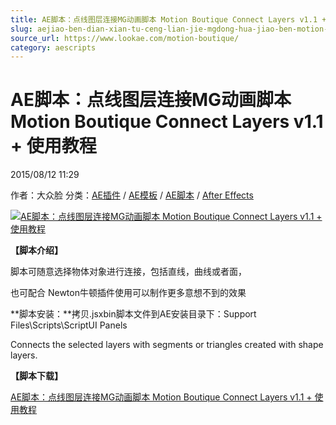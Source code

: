 ```yaml
---
title: AE脚本：点线图层连接MG动画脚本 Motion Boutique Connect Layers v1.1 + 使用教程
slug: aejiao-ben-dian-xian-tu-ceng-lian-jie-mgdong-hua-jiao-ben-motion-boutique-connect-layers-v1-1-shi-yong-jiao-cheng
source_url: https://www.lookae.com/motion-boutique/
category: aescripts
---
```

# AE脚本：点线图层连接MG动画脚本 Motion Boutique Connect Layers v1.1 + 使用教程

2015/08/12 11:29

作者：大众脸
分类：[AE插件](https://www.lookae.com/after-effects/aechajian/) / [AE模板](https://www.lookae.com/after-effects/other-after-effects/) / [AE脚本](https://www.lookae.com/after-effects/aescripts/) / [After Effects](https://www.lookae.com/after-effects/)

[![AE脚本：点线图层连接MG动画脚本 Motion Boutique Connect Layers v1.1 + 使用教程](https://www.lookae.com/wp-content/uploads/2015/08/Motion-Boutique.jpg "AE脚本：点线图层连接MG动画脚本 Motion Boutique Connect Layers v1.1 + 使用教程-LookAE.com")](https://www.lookae.com/wp-content/uploads/2015/08/Motion-Boutique.jpg)

**【脚本介绍】**

脚本可随意选择物体对象进行连接，包括直线，曲线或者面，

也可配合 Newton牛顿插件使用可以制作更多意想不到的效果

**脚本安装：**拷贝.jsxbin脚本文件到AE安装目录下：Support Files\Scripts\ScriptUI Panels

Connects the selected layers with segments or triangles created with shape layers.

**【脚本下载】**

[AE脚本：点线图层连接MG动画脚本 Motion Boutique Connect Layers v1.1 + 使用教程](https://www.400gb.com/file/112211015)
